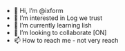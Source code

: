 - 👋 Hi, I’m @ixform
- 👀 I’m interested in Log we trust
- 🌱 I’m currently learning lish
- 💞️ I’m looking to collaborate [ON] 
- 📫 How to reach me - not very reach

<!---
ixform/ixform is a ✨ special ✨ repository because its `README.md` (this file) appears on your GitHub profile.
You can click the Preview link to take a look at your changes.
--->
